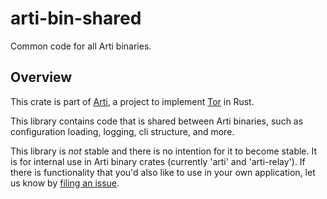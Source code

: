 # arti-bin-shared

Common code for all Arti binaries.

## Overview

This crate is part of [Arti][arti],
a project to implement [Tor][tor] in Rust.

[arti]: https://gitlab.torproject.org/tpo/core/arti/
[tor]: https://www.torproject.org/

This library contains code that is shared between Arti binaries,
such as configuration loading, logging, cli structure, and more.

This library is *not* stable and there is no intention for it to become stable.
It is for internal use in Arti binary crates
(currently 'arti' and 'arti-relay').
If there is functionality that you'd also like to use in your own application,
let us know by [filing an issue][issue].

[issue]: https://gitlab.torproject.org/tpo/core/arti/-/issues
